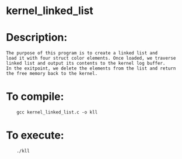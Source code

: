# kernel_linked_list

# Description: 
	The purpose of this program is to create a linked list and 
	load it with four struct color elements. Once loaded, we traverse
	linked list and output its contents to the kernel log buffer.
	In the exitpoint, we delete the elements from the list and return
	the free memory back to the kernel.

# To compile: 

        gcc kernel_linked_list.c -o kll


# To execute: 
    
        ./kll
